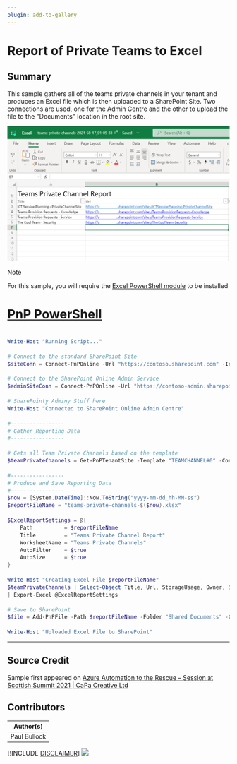 ```yaml
---
plugin: add-to-gallery
---
```


# Report of Private Teams to Excel

## Summary

This sample gathers all of the teams private channels in your tenant and produces an Excel file which is then uploaded to a SharePoint Site.
Two connections are used, one for the Admin Centre and the other to upload the file to the "Documents" location in the root site.

![Example Screenshot](assets/example.png)

> [!Note]
> For this sample, you will require the [Excel PowerShell module](https://www.powershellgallery.com/packages/ImportExcel) to be installed

# [PnP PowerShell](#tab/pnpps)

```powershell

Write-Host "Running Script..."

# Connect to the standard SharePoint Site
$siteConn = Connect-PnPOnline -Url "https://contoso.sharepoint.com" -Interactive -ReturnConnection
    
# Connect to the SharePoint Online Admin Service
$adminSiteConn = Connect-PnPOnline -Url "https://contoso-admin.sharepoint.com" -Interactive -ReturnConnection

# SharePointy Adminy Stuff here
Write-Host "Connected to SharePoint Online Admin Centre"
    
#-----------------
# Gather Reporting Data
#-----------------

# Gets all Team Private Channels based on the template
$teamPrivateChannels = Get-PnPTenantSite -Template "TEAMCHANNEL#0" -Connection $adminSiteConn
    
#-----------------
# Produce and Save Reporting Data
#-----------------
$now = [System.DateTime]::Now.ToString("yyyy-mm-dd_hh-MM-ss")
$reportFileName = "teams-private-channels-$($now).xlsx"

$ExcelReportSettings = @{
    Path          = $reportFileName
    Title         = "Teams Private Channel Report"
    WorksheetName = "Teams Private Channels"
    AutoFilter    = $true 
    AutoSize      = $true
}

Write-Host "Creating Excel File $reportFileName"
$teamPrivateChannels | Select-Object Title, Url, StorageUsage, Owner, SiteDefinedSharingCapability `
| Export-Excel @ExcelReportSettings

# Save to SharePoint
$file = Add-PnPFile -Path $reportFileName -Folder "Shared Documents" -Connection $siteConn

Write-Host "Uploaded Excel File to SharePoint"

```

***

## Source Credit

Sample first appeared on [Azure Automation to the Rescue – Session at Scottish Summit 2021 | CaPa Creative Ltd](https://capacreative.co.uk/2021/02/27/azure-automation-to-the-rescue-session-at-scottish-summit-2021/)

## Contributors

| Author(s) |
|-----------|
| Paul Bullock |

[!INCLUDE [DISCLAIMER](../../docfx/includes/DISCLAIMER.md)]
<img src="https://telemetry.sharepointpnp.com/script-samples/scripts/report-private-teams-excel" aria-hidden="true" />